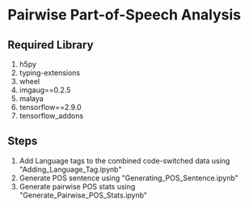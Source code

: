 # Pairwise Part-of-Speech Analysis

## Required Library
1. h5py
2. typing-extensions
3. wheel
4. imgaug==0.2.5
5. malaya
6. tensorflow==2.9.0
7. tensorflow_addons

## Steps
1. Add Language tags to the combined code-switched data using "Adding_Language_Tag.ipynb"
2. Generate POS sentence using "Generating_POS_Sentence.ipynb"
3. Generate pairwise POS stats using "Generate_Pairwise_POS_Stats.ipynb"